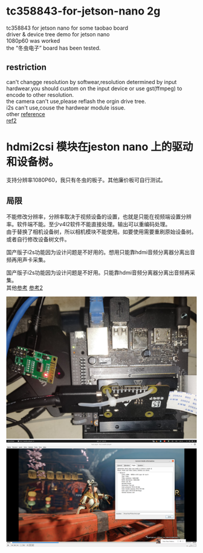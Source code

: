 # tc358843-for-jetson-nano 2g
tc358843 for jetson nano for some taobao board  
driver & device tree demo for jetson nano  
1080p60 was worked  
the “冬虫电子” board has been tested.
## restriction  
can't changge resolution by softwear,resolution determined by input hardwear.you should custom on the input device or use gst(ffmpeg) to encode to other resolution.  
the camera can't use,please reflash the orgin drive tree.  
i2s can't use,couse the hardwear module issue.   
other [reference](https://gist.github.com/nyacg/becd94a029355825a05f633f38a25b46)  
[ref2](https://forums.developer.nvidia.com/t/no-captured-data-from-v4l2-driver-tc358743/122615/118)


# hdmi2csi 模块在jeston nano 上的驱动和设备树。
支持分辨率1080P60，我只有冬虫的板子。其他廉价板可自行测试。
## 局限
不能修改分辨率，分辨率取决于视频设备的设置，也就是只能在视频端设置分辨率。软件端不能。至少v4l2软件不能直接处理。输出可以重编码处理。  
由于替换了相机设备树，所以相机模块不能使用。如要使用需要重刷原始设备树。或者自行修改设备树文件。  

国产版子i2s功能因为设计问题是不好用的。想用只能靠hdmi音频分离器分离出音频再用声卡采集。  



国产版子i2s功能因为设计问题是不好用。只能靠hdmi音频分离器分离出音频再采集。  
其他[参考](https://gist.github.com/nyacg/becd94a029355825a05f633f38a25b46)
[参考2](https://forums.developer.nvidia.com/t/no-captured-data-from-v4l2-driver-tc358743/122615/118)

![module](./4096-3072.jpg)  
![capture](./Screenshot%20from%202021-01-17%2023-21-08.png)  
